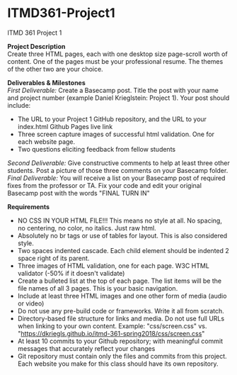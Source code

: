 # ITMD361-Project1
ITMD 361 Project 1

**Project Description**  
Create three HTML pages, each with one desktop size page-scroll worth of content. One of the pages must be your professional resume. The themes of the other two are your choice.

**Deliverables & Milestones**  
_First Deliverable:_ Create a Basecamp post. Title the post with your name and project number (example Daniel Krieglstein: Project 1). Your post should include:
  - The URL to your Project 1 GitHub repository, and the URL to your index.html Github Pages live link
  - Three screen capture images of successful html validation. One for each website page.
  - Two questions eliciting feedback from fellow students
  
_Second Deliverable:_ Give constructive comments to help at least three other students. Post a picture of those three comments on your Basecamp folder.  
_Final Deliverable:_ You will receive a list on your Basecamp post of required fixes from the professor or TA. Fix your code and edit your original Basecamp post with the words "FINAL TURN IN"  

**Requirements**  
  - NO CSS IN YOUR HTML FILE!!! This means no style at all. No spacing, no centering, no color, no italics. Just raw html.
  - Absolutely no br tags or use of tables for layout. This is also considered style.
  - Two spaces indented cascade. Each child element should be indented 2 space right of its parent.
  - Three images of HTML validation, one for each page. W3C HTML validator (-50% if it doesn't validate)
  - Create a bulleted list at the top of each page. The list items will be the file names of all 3 pages. This is your basic navigation.
  - Include at least three HTML images and one other form of media (audio or video)
  - Do not use any pre-build code or frameworks. Write it all from scratch.
  - Directory-based file structure for links and media. Do not use full URLs when linking to your own content. Example: "css/screen.css" vs. "https://dkriegls.github.io/itmd-361-spring2018/css/screen.css"
  - At least 10 commits to your Github repository; with meaningful commit messages that accurately reflect your changes
  - Git repository must contain only the files and commits from this project. Each website you make for this class should have its own repository.
